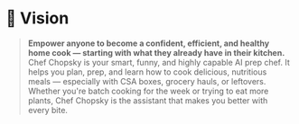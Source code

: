 # 🌟 Vision

> **Empower anyone to become a confident, efficient, and healthy home cook — starting with what they already have in their kitchen.**  
> Chef Chopsky is your smart, funny, and highly capable AI prep chef. It helps you plan, prep, and learn how to cook delicious, nutritious meals — especially with CSA boxes, grocery hauls, or leftovers. Whether you're batch cooking for the week or trying to eat more plants, Chef Chopsky is the assistant that makes you better with every bite.
